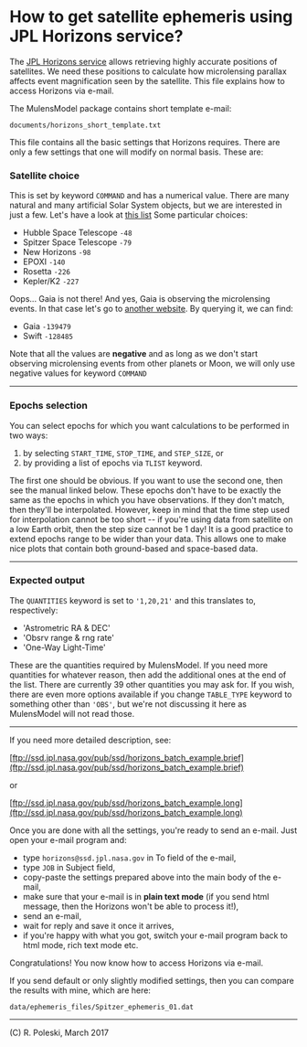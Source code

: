 # How to get satellite ephemeris using JPL Horizons service?

The [JPL Horizons service](http://ssd.jpl.nasa.gov/?horizons) allows retrieving 
highly accurate positions of satellites. We need these positions to calculate 
how microlensing parallax affects event magnification seen by the satellite. 
This file explains how to access Horizons via e-mail.

The MulensModel package contains short template e-mail: 

`documents/horizons_short_template.txt`

This file contains all the basic settings that Horizons requires. There are only 
a few settings that one will modify on normal basis. These are:

### Satellite choice

This is set by keyword `COMMAND` and has a numerical value. There are many 
natural and many artificial Solar System objects, but we are interested in 
just a few. Let's have a look at 
[this list](http://naif.jpl.nasa.gov/pub/naif/toolkit_docs/FORTRAN/req/naif_ids.html)
Some particular choices:

* Hubble Space Telescope `-48`
* Spitzer Space Telescope `-79`
* New Horizons `-98`
* EPOXI `-140`
* Rosetta `-226`
* Kepler/K2 `-227`

Oops... Gaia is not there! And yes, Gaia is observing the microlensing events. 
In that case let's go to 
[another website](http://ssd.jpl.nasa.gov/horizons.cgi). 
By querying it, we can find:

* Gaia `-139479`
* Swift `-128485`

Note that all the values are __negative__ and as long as we don't start observing 
microlensing events from other planets or Moon, we will only use negative 
values for keyword `COMMAND`

---

### Epochs selection

You can select epochs for which you want calculations to be performed in two 
ways: 

1. by selecting `START_TIME`, `STOP_TIME`, and `STEP_SIZE`, or
2. by providing a list of epochs via `TLIST` keyword. 

The first one should be obvious. If you want to use the second one, then see 
the manual linked below. These epochs don't have to be exactly the same 
as the epochs in which you have observations. If they don't match, 
then they'll be interpolated. However, keep in mind that the time step 
used for interpolation cannot be too short -- if you're using data from 
satellite on a low Earth orbit, then the step size cannot be 1 day! 
It is a good practice to extend epochs range to be wider than your data. 
This allows one to make nice plots that contain both ground-based and 
space-based data.

---

### Expected output

The `QUANTITIES` keyword is set to `'1,20,21'` and this translates to, 
respectively:

* 'Astrometric RA & DEC'
* 'Obsrv range & rng rate'
* 'One-Way Light-Time'

These are the quantities required by MulensModel. If you need more quantities 
for whatever reason, then add the additional ones at the end of the list. 
There are currently 39 other quantities you may ask for. If you wish, there 
are even more options available if you change `TABLE_TYPE` keyword to 
something other than `'OBS'`, but we're not discussing it here as MulensModel 
will not read those. 

---

If you need more detailed description, see:

[ftp://ssd.jpl.nasa.gov/pub/ssd/horizons_batch_example.brief](ftp://ssd.jpl.nasa.gov/pub/ssd/horizons_batch_example.brief)

or

[ftp://ssd.jpl.nasa.gov/pub/ssd/horizons_batch_example.long](ftp://ssd.jpl.nasa.gov/pub/ssd/horizons_batch_example.long)

Once you are done with all the settings, you're ready to send an e-mail. 
Just open your e-mail program and: 

 * type `horizons@ssd.jpl.nasa.gov` in To field of the e-mail, 
 * type `JOB` in Subject field,
 * copy-paste the settings prepared above into the main body of the e-mail,
 * make sure that your e-mail is in __plain text mode__ (if you send html message, then the Horizons won't be able to process it!),
 * send an e-mail,
 * wait for reply and save it once it arrives,
 * if you're happy with what you got, switch your e-mail program back to html mode, rich text mode etc.

Congratulations! You now know how to access Horizons via e-mail.

If you send default or only slightly modified settings, then you can compare the results with mine, which are here:

`data/ephemeris_files/Spitzer_ephemeris_01.dat`

---

(C) R. Poleski, March 2017

